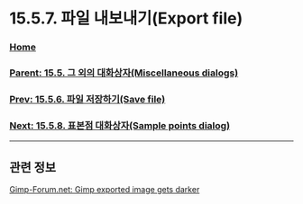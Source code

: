 # 15.5.7. 파일 내보내기(Export file)

### [Home](./00-home.md)
### [Parent: 15.5. 그 외의 대화상자(Miscellaneous dialogs)](./15-05-00-miscellaneous-dialogs.md)
### [Prev: 15.5.6. 파일 저장하기(Save file)](./15-05-06-save-file.md)
### [Next: 15.5.8. 표본점 대화상자(Sample points dialog)](./15-05-08-sample-points-dialog.md)

***

## 관련 정보
[Gimp-Forum.net: Gimp exported image gets darker](https://www.gimp-forum.net/Thread-Gimp-exported-image-gets-darker)